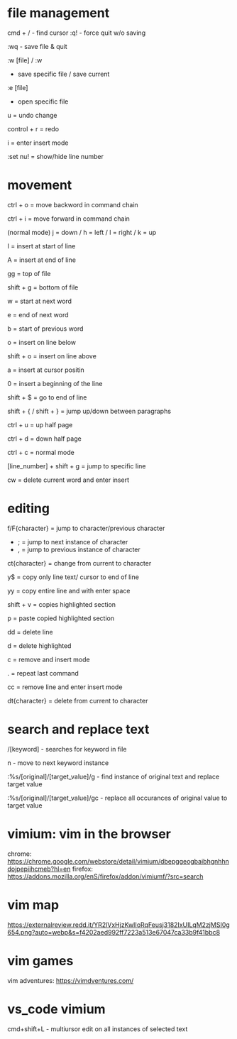 # file management
cmd + /
    - find cursor
:q!
    - force quit w/o saving

:wq
    - save file & quit

:w [file] / :w
   -  save specific file / save current

:e [file]
   -  open specific file

u = undo change

control + r = redo

i = enter insert mode

:set nu! = show/hide line number

# movement

ctrl + o = move backword in command chain

ctrl + i = move forward in command chain

(normal mode) j = down / h = left / l = right / k = up

I = insert at start of line

A = insert at end of line

gg = top of file

shift + g = bottom of file

w = start at next word

e = end of next word

b = start of previous word

o = insert on line below

shift + o = insert on line above

a = insert at cursor positin

0 = insert a beginning of the line

shift + $ = go to end of line

shift + { / shift + } = jump up/down between paragraphs

ctrl + u = up half page

ctrl + d = down half page

ctrl + c = normal mode

[line_number] + shift + g = jump to specific line

cw = delete current word and enter insert

# editing

f/F{character} = jump to character/previous character
- ; = jump to next instance of character
- , = jump to previous instance of character

ct{character} = change from current to character

y$ = copy only line text/ cursor to end of line

yy = copy entire line and with enter space

shift + v = copies highlighted section

p = paste copied highlighted section

dd = delete line

d = delete highlighted

c = remove and insert mode

. = repeat last command

cc = remove line and enter insert mode

dt{character} = delete from current to character

# search and replace text

/[keyword]
    - searches for keyword in file

n
    - move to next keyword instance

:%s/[original]/[target_value]/g
    - find instance of original text and replace target value

:%s/[original]/[target_value]/gc
    - replace all occurances of original value to target value

# vimium: vim in the browser
chrome: https://chrome.google.com/webstore/detail/vimium/dbepggeogbaibhgnhhndojpepiihcmeb?hl=en
firefox: https://addons.mozilla.org/enS/firefox/addon/vimiumf/?src=search

# vim map
https://externalreview.redd.it/YR2lVxHjzKwIIoRqFeusj3182IxUILqM2zjMSI0g654.png?auto=webp&s=f4202aed992ff7223a513e67047ca33b9f41bbc8

# vim games
vim adventures: https://vimdventures.com/

# vs_code vimium

cmd+shift+L
	- multiursor edit on all instances of selected text
